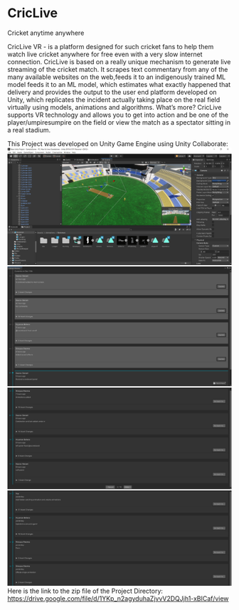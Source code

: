 # CricLive
Cricket anytime anywhere

CricLive VR - is a platform designed for such cricket fans to help them watch live cricket anywhere for free even with a very slow internet connection. CricLive is based on a really unique mechanism to generate live streaming of the cricket match. It scrapes text commentary from any of the many available websites on the web,feeds it to an indigenously trained ML model feeds it to an ML model, which estimates what exactly happened that delivery and provides the output to the user end platform developed on Unity, which replicates the incident actually taking place on the real field virtually using models, animations and algorithms. What’s more? CricLive supports VR technology and allows you to get into action and be one of the player/umpiresumpire on the field or view the match as a spectator sitting in a real stadium.

This Project was developed on Unity Game Engine using Unity Collaborate:
![Image 1](./Images/img1.png)
![Image 2](./Images/img2.png)
![Image 3](./Images/img3.png)
![Image 4](./Images/img4.png)
Here is the link to the zip file of the Project Directory:
https://drive.google.com/file/d/1YKp_n2agyduhaZjvvV2DQJjh1-xBICaf/view

